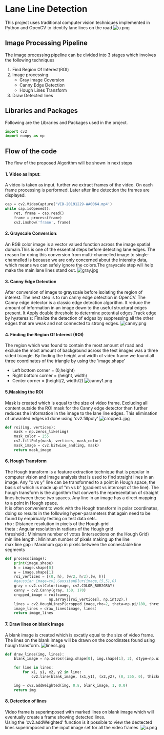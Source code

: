 
# Lane Line Detection
This project uses traditional computer vision techniques implemented in Python and OpenCV to identify lane lines on the road
![u.png](attachment:u.png)
## Image Processing Pipeline
The image processing pipeline can be divided into 3 stages which involves the following techniques
1. Find Region Of Interest(ROI)
2. Image processing
    - Gray image Coversion
    - Canny Edge Detection
    - Hough Lines Transform
3. Draw Detected lines

## Libraries and Packages
Following are the Libraries and Packages used in the project.


```python
import cv2
import numpy as np
```

## Flow of the code
The flow of the proposed Algorithm will be shown in next steps
#### 1. Video as Input:
A video is taken as input, further we extract frames of the video. On each frame processing is performed. Later after line detection the frames are displayed.


```python
cap = cv2.VideoCapture('VID-20191229-WA0064.mp4')
while cap.isOpened():
    ret, frame = cap.read()
    frame = process(frame)
    cv2.imshow('frame', frame)
```

#### 2. Grayscale Conversion:
An RGB color image is a vector valued function across the image spatial domain.This is one of the essential steps before detecting lane edges. The reason for doing this conversion from multi-channelled image to single-channelled is because we are only concerned about the intensity data, which means we can safely ignore the colors.The grayscale step will help make the main lane lines stand out. 
![gray.jpg](attachment:gray.jpg)

#### 3. Canny Edge Detection
After conversion of image to grayscale before isolating the region of interest. The next step is to run canny edge detection in OpenCV. 
The Canny edge detector is a classic edge detection algorithm. It reduce the amount of information in an image down to the useful structural edges present. It Apply double threshold to determine potential edges.Track edge by hysteresis: Finalize the detection of edges by suppressing all the other edges that are weak and not connected to strong edges.
![canny.png](attachment:canny.png)

#### 4. Finding the Region Of Interest (ROI)
The region which was found to contain the most amount of road and exclude the most amount of background across the test images was a three sided triangle.
By finding the height and width of video frame we found all three coordinates of the triangle by using the 'image.shape'
- Left bottom corner = (0,height)
- Right bottom corner = (height, width)
- Center corner = (height/2, width/2)
![canny1.png](attachment:canny1.png)
 
#### 5.Masking the ROI
Mask is created which is equal to the size of video frame. Excluding all content outside the ROI mask for the Canny edge detector then further reduces the information in the image to the lane line edges. This elimination of unwanted edges id done using 'cv2.fillpoly'
![cropped..jpg](attachment:cropped..jpg)




```python
def roi(img, vertices):
    mask = np.zeros_like(img)
    mask_color = 255
    cv2.fillPoly(mask, vertices, mask_color)
    mask_image = cv2.bitwise_and(img, mask)
    return mask_image
```

#### 6. Hough Transform
The Hough transform is a feature extraction technique that is popular in computer vision and image analysis that is used to find straight lines in an image. Any "x vs y" line can be transformed to a point in Hough space, the basis of which is made up of "m vs b" (gradient vs intercept of the line). The hough transform is the algorithm that converts the representation of straight lines between these two spaces. Any line in an image has a direct mapping to a point in Hough space.
<br> It is often convenient to work with the Hough transform in polar coordinates, doing so results in the following hyper-parameters that again need to be found by empirically testing on test data sets.
<br> rho : Distance resolution in pixels of the Hough grid
<br> theta : Angular resolution in radians of the Hough grid
<br> threshold : Minimum number of votes (Intersections on the Hough Grid)
<br> min line length : Minimum number of pixels making up the line
<br> max line gap : Maximum gap in pixels between the connectable line segments



```python
def process(image):
    print(image.shape)
    h = image.shape[0]
    w = image.shape[1]
    roi_vertices = [(0, h), (w/2, h/2),(w, h)]
    #gaussian_image=cv2.GaussianBlur(image,(5,5),0)
    gray = cv2.cvtColor(image, cv2.COLOR_RGB2GRAY)
    canny = cv2.Canny(gray, 150, 170)
    cropped_image = roi(canny,
                    np.array([roi_vertices], np.int32),)
    lines = cv2.HoughLinesP(cropped_image,rho=2, theta=np.pi/180, threshold=50, lines=np.array([]), minLineLength=40, maxLineGap=100)
    image_lines = draw_lines(image, lines)
    return image_lines
```

#### 7. Draw lines on blank Image
A blank image is created which is excatly equal to the size of video frame. The lines on the blank image will be drawn on the coordinates found using hough transform.
![liness.jpg](attachment:liness.jpg)


```python
def draw_lines(img, lines):
    blank_image = np.zeros((img.shape[0], img.shape[1], 3), dtype=np.uint8)

    for line in lines:
        for x1, y1, x2, y2 in line:
            cv2.line(blank_image, (x1,y1), (x2,y2), (0, 255, 0), thickness=10)

    img = cv2.addWeighted(img, 0.8, blank_image, 1, 0.0)
    return img
```

#### 8. Detection of lines
Video frame is superimposed with marked lines on blank image which will eventually create a frame showing detected lines.  
Using the 'cv2.addWeighted' function is it possible to view the dectected lines superimposed on the input image set for all the video frames.
![u.png](attachment:u.png)
